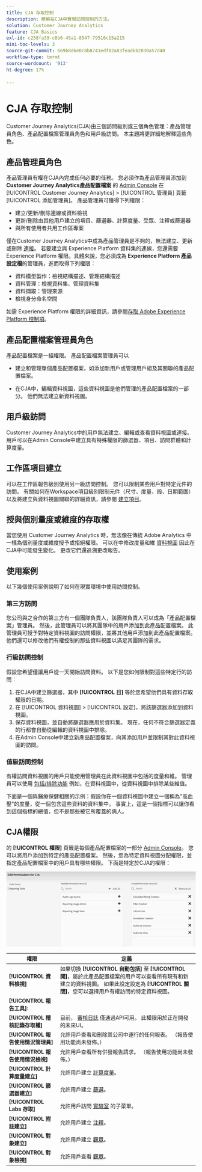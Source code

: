 ```yaml
---
title: CJA 存取控制
description: 瞭解在CJA中實現訪問控制的方法。
solution: Customer Journey Analytics
feature: CJA Basics
exl-id: c258fa39-c0b6-45a1-8547-79516c15a215
mini-toc-levels: 3
source-git-commit: 669b8d6e0c8b8741edf82a83fead6b2030a57d40
workflow-type: tm+mt
source-wordcount: '913'
ht-degree: 17%

---
```


# CJA 存取控制

Customer Journey Analytics(CJA)由三個訪問級別或三個角色管理：產品管理員角色、產品配置檔案管理員角色和用戶級訪問。 本主題將更詳細地解釋這些角色。

## 產品管理員角色

產品管理員有權在CJA內完成任何必要的任務。 您必須作為產品管理員添加到 **Customer Journey Analytics產品配置檔案** 的 [Admin Console](https://adminconsole.adobe.com/enterprise/) 在 [!UICONTROL Customer Journey Analytics] > [!UICONTROL 管理員] 頁籤 [!UICONTROL 添加管理員]。 產品管理員可獲得下列權限：

* 建立/更新/刪除連線或資料檢視
* 更新/刪除由其他用戶建立的項目、篩選器、計算度量、受眾、注釋或篩選器
* 與所有使用者共用工作區專案

僅在Customer Journey Analytics中成為產品管理員是不夠的，無法建立、更新或刪除 [連接](/help/connections/overview.md)。 若要建立與 Experience Platform 資料集的連線，您還需要 Experience Platform 權限。具體來說，您必須成為 **Experience Platform 產品設定檔**&#x200B;的管理員，進而取得下列權限：

* 資料模型製作：檢視結構描述、管理結構描述
* 資料管理：檢視資料集、管理資料集
* 資料擷取：管理來源
* 檢視身分命名空間

如需 Experience Platform 權限的詳細資訊，請參閱[存取 Adobe Experience Platform 控制項](https://experienceleague.adobe.com/docs/experience-platform/access-control/home.html)。

## 產品配置檔案管理員角色

產品配置檔案是一組權限。 產品配置檔案管理員可以

* 建立和管理單個產品配置檔案，如添加新用戶或管理用戶組及其關聯的產品配置檔案。

* 在CJA中，編輯資料視圖，這些資料視圖是他們管理的產品配置檔案的一部分。 他們無法建立新資料視圖。

## 用戶級訪問

Customer Journey Analytics中的用戶無法建立、編輯或查看資料視圖或連接。 用戶可以在Admin Console中建立具有特殊權限的篩選器、項目、訪問群體和計算度量。

## 工作區項目建立

可以在工作區報告級別使用另一級訪問控制。 您可以限制某些用戶對特定元件的訪問。 有關如何在Workspace項目級別限制元件（尺寸、度量、段、日期範圍）以及將建立與資料視圖關聯的詳細資訊，請參閱 [建立項目](/help/analysis-workspace/curate-share/curate.md)。

## 授與個別量度或維度的存取權

當您使用 Customer Journey Analytics 時，無法像在傳統 Adobe Analytics 中一樣為個別量度或維度授予或拒絕權限。 可以在中修改度量和維 [資料視圖](/help/data-views/data-views.md) 因此在CJA中可能發生變化。 更改它們還追溯更改報告。

## 使用案例

以下幾個使用案例說明了如何在現實環境中使用訪問控制。

### 第三方訪問

您公司與之合作的第三方有一個團隊負責人，該團隊負責人可以成為「產品配置檔案」管理員。 然後，此管理員可以將其團隊中的用戶添加到此產品配置檔案。 此管理員可授予對特定資料視圖的訪問權限，並將其他用戶添加到此產品配置檔案。 他們還可以修改他們有權控制的那些資料視圖以滿足其團隊的需求。

### 行級訪問控制

假設您希望僅讓用戶從一天開始訪問資料。 以下是您如何限制對這些特定行的訪問：

1. 在CJA中建立篩選器，其中 **[!UICONTROL 日]** 等於您希望他們具有資料存取權限的日期。
1. 在 [!UICONTROL 資料視圖] > [!UICONTROL 設定]，將該篩選器添加到資料視圖。
1. 保存資料視圖，並自動將篩選器應用於資料集。 現在，任何不符合篩選器定義的行都會自動從編輯的資料視圖中排除。
1. 在Admin Console中建立新產品配置檔案，向其添加用戶並限制其對此資料視圖的訪問。

### 值級訪問控制

有權訪問資料視圖的用戶只能使用管理員在此資料視圖中包括的度量和維。 管理員可以使用 [包括/排除功能](/help/data-views/component-settings/include-exclude-values.md) 例如，在資料視圖中，從資料視圖中排除某些維值。

下面是一個與醫療保健相關的示例：假設你在一個資料視圖中建立一個稱為&quot;高血壓&quot;的度量，從一個包含這些資料的資料集中。 事實上，這是一個指標可以讓你看到這個指標的總值，但不是那些被它所覆蓋的病人。

## CJA權限

的 **[!UICONTROL 權限]** 頁籤是每個產品配置檔案的一部分 [Admin Console](https://adminconsole.adobe.com/enterprise/)。 您可以將用戶添加到特定的產品配置檔案。 然後，您為特定資料視圖分配權限，並指定產品配置檔案中的用戶具有哪些權限。 下面是特定於CJA的權限：

![管理控制台權限](assets/permissions.png)

| 權限 | 定義 |
| --- | --- |
| **[!UICONTROL 資料檢視]** | 如果切換 **[!UICONTROL 自動包括]** 至 **[!UICONTROL 開]**，屬於此產品配置檔案的用戶可以查看所有現有和新建立的資料視圖。 如果此設定設定為 **[!UICONTROL 關閉]**，您可以選擇用戶有權訪問的特定資料視圖。 |
| **[!UICONTROL 報告工具]**: |  |
| **[!UICONTROL 稽核記錄存取權]** | 目前， [審核日誌](https://adobe.io/cja-apis/docs/endpoints/auditlogs/) 僅通過API可用。 此權限用於正在開發的未來UI。 |
| **[!UICONTROL 報告使用情況管理員]** | 允許用戶查看和刪除其公司中運行的任何報表。 （報告使用功能尚未發佈。） |
| **[!UICONTROL 報告使用情況檢視]** | 允許用戶查看所有併發報告請求。 （報告使用功能尚未發佈。） |
| **[!UICONTROL 計算度量建立]** | 允許用戶建立 [計算度量](/help/components/calc-metrics/calc-metr-overview.md)。 |
| **[!UICONTROL 篩選器建立]** | 允許用戶建立 [篩選](/help/components/filters/filters-overview.md)。 |
| **[!UICONTROL Labs 存取]** | 允許用戶訪問 [實驗室](/help/labs/labs.md) 的子菜單。 |
| **[!UICONTROL 附註建立]** | 允許用戶建立 [注釋](/help/components/annotations/overview.md)。 |
| **[!UICONTROL 對象建立]** | 允許用戶建立 [觀眾](/help/components/audiences/audiences-overview.md)。 |
| **[!UICONTROL 對象檢視]** | 允許用戶查看 [觀眾](/help/components/audiences/audiences-overview.md)。 |
